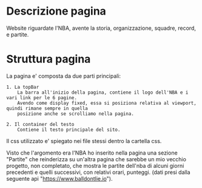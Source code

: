 
# Descrizione pagina
Website riguardate l'NBA, avente la storia, organizzazione, squadre, record, e partite.

# Struttura pagina
La pagina e' composta da due parti principali:

	1. La topBar
		La barra all'inizio della pagina, contiene il logo dell'NBA e i vari link per le 6 pagine.
		Avendo come display fixed, essa si posiziona relativa al viewport, quindi rimane sempre in quella 
		posizione anche se scrolliamo nella pagina.

	2. Il container del testo
		Contiene il testo principale del sito.


Il css utilizzato e' spiegato nei file stessi dentro la cartella css.


Visto che l'argomento era l'NBA ho inserito nella pagina una sezione "Partite" che reinderizza su un'altra pagina che sarebbe un mio vecchio progetto, 
non completato, che mostra le partite dell'nba di alcuni giorni precedenti e quelli successivi, con relativi orari, punteggi. (dati presi dalla	
seguente api "https://www.balldontlie.io").

